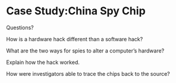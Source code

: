# Case Study:China Spy Chip

Questions?

How is a hardware hack different than a software hack?

What are the two ways for spies to alter a computer’s hardware?

Explain how the hack worked.

How were investigators able to trace the chips back to the source?
